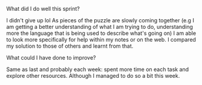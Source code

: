 What did I do well this sprint?

I didn't give up lol As pieces of the puzzle are slowly coming together (e.g I am getting a better understanding of what I am trying to do, understanding more the language that is being used to describe what's going on) I am able to look more specifically for help within my notes or on the web. I compared my solution to those of others and learnt from that.

What could I have done to improve?

Same as last and probably each week: spent more time on each task and explore other resources. Although I managed to do so a bit this week.